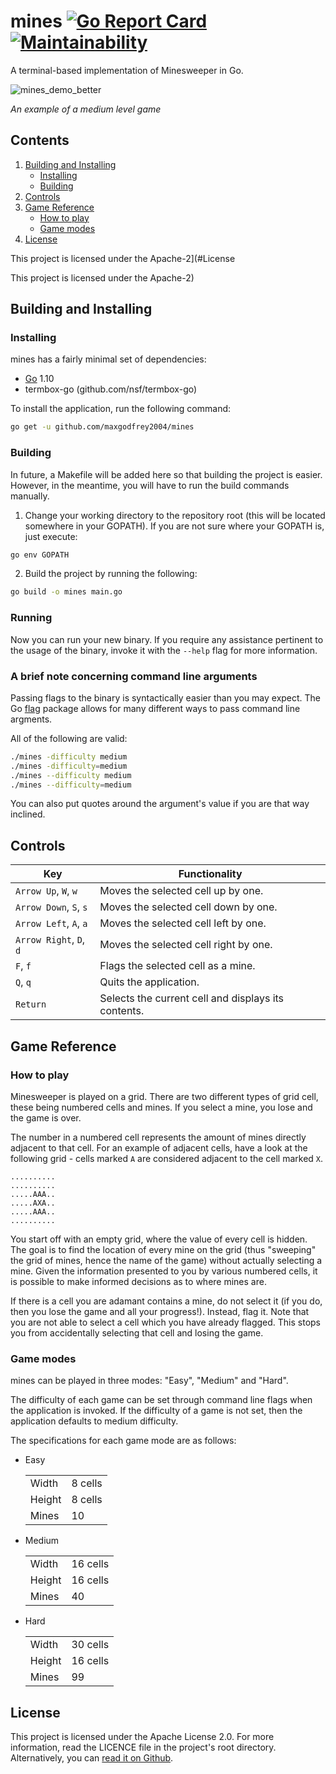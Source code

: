 # mines [![Go Report Card](https://goreportcard.com/badge/github.com/maxgodfrey2004/mines)](https://goreportcard.com/report/github.com/maxgodfrey2004/mines)  [![Maintainability](https://api.codeclimate.com/v1/badges/259fa9fb2c430a3e0300/maintainability)](https://codeclimate.com/github/maxgodfrey2004/mines/maintainability)

A terminal-based implementation of Minesweeper in Go.

![mines_demo_better](https://user-images.githubusercontent.com/34620214/63650957-eb5e1c00-c782-11e9-94f3-6f5cff5550c0.png)

*An example of a medium level game*

## Contents

1. [Building and Installing](#Building-and-Installing)
    - [Installing](#Installing)
    - [Building](#Building)
2. [Controls](#Controls)
3. [Game Reference](#Game-Reference)
    - [How to play](#How-to-play)
    - [Game modes](#Game-modes)
4. [License](#License)

This project is licensed under the Apache-2](#License

This project is licensed under the Apache-2)

## Building and Installing

### Installing

mines has a fairly minimal set of dependencies:
  - [Go](https://golang.org/doc/install) 1.10
  - termbox-go (github.com/nsf/termbox-go)

To install the application, run the following command:

```bash
go get -u github.com/maxgodfrey2004/mines
```

### Building

In future, a Makefile will be added here so that building the project is easier. However, in the meantime, you will have to run the build commands manually.

1. Change your working directory to the repository root (this will be located somewhere in your GOPATH). If you are not sure where your GOPATH is, just execute:

```bash
go env GOPATH
```

2. Build the project by running the following:

```bash
go build -o mines main.go
```

### Running

Now you can run your new binary. If you require any assistance pertinent to the usage of the binary, invoke it with the `--help` flag for more information.

### A brief note concerning command line arguments

Passing flags to the binary is syntactically easier than you may expect. The Go [flag](https://golang.org/pkg/flag/) package allows for many different ways to pass command line argments.

All of the following are valid:

```bash
./mines -difficulty medium
./mines -difficulty=medium
./mines --difficulty medium
./mines --difficulty=medium
```

You can also put quotes around the argument's value if you are that way inclined.

## Controls

| Key                     | Functionality                                          |
|-------------------------|--------------------------------------------------------|
| `Arrow Up`, `W`, `w`    | Moves the selected cell up by one.                     |
| `Arrow Down`, `S`, `s`  | Moves the selected cell down by one.                   |
| `Arrow Left`, `A`, `a`  | Moves the selected cell left by one.                   |
| `Arrow Right`, `D`, `d` | Moves the selected cell right by one.                  |
| `F`, `f`                | Flags the selected cell as a mine.                     |
| `Q`, `q`                | Quits the application.                                 |
| `Return`                | Selects the current cell and displays its contents.    |

## Game Reference

### How to play

Minesweeper is played on a grid. There are two different types of grid cell, these being numbered cells and mines. If you select a mine, you lose and the game is over.

The number in a numbered cell represents the amount of mines directly adjacent to that cell. For an example of adjacent cells, have a look at the following grid - cells marked `A` are considered adjacent to the cell marked `X`.

```
..........
..........
.....AAA..
.....AXA..
.....AAA..
..........
```

You start off with an empty grid, where the value of every cell is hidden. The goal is to find the location of every mine on the grid (thus "sweeping" the grid of mines, hence the name of the game) without actually selecting a mine. Given the information presented to you by various numbered cells, it is possible to make informed decisions as to where mines are.

If there is a cell you are adamant contains a mine, do not select it (if you do, then you lose the game and all your progress!). Instead, flag it. Note that you are not able to select a cell which you have already flagged. This stops you from accidentally selecting that cell and losing the game.

### Game modes

mines can be played in three modes: "Easy", "Medium" and "Hard".

The difficulty of each game can be set through command line flags when the application is invoked. If the difficulty of a game is not set, then the application defaults to medium difficulty.

The specifications for each game mode are as follows:

- Easy

  |            |             |
  |------------|-------------|
  | Width      | 8 cells     |
  | Height     | 8 cells     |
  | Mines      | 10          |

- Medium

  |            |             |
  |------------|-------------|
  | Width      | 16 cells    |
  | Height     | 16 cells    |
  | Mines      | 40          |

- Hard

  |            |             |
  |------------|-------------|
  | Width      | 30 cells    |
  | Height     | 16 cells    |
  | Mines      | 99          |

## License

This project is licensed under the Apache License 2.0. For more information, read the LICENCE file in the project's root directory. Alternatively, you can [read it on Github](https://github.com/maxgodfrey2004/mines/blob/master/LICENSE).
